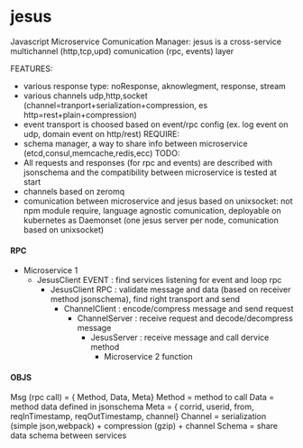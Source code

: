 # jesus
Javascript Microservice Comunication Manager:
jesus is a cross-service multichannel (http,tcp,upd) comunication (rpc, events) layer

FEATURES:
-  various response type: noResponse, aknowlegment, response, stream
-  various channels udp,http,socket (channel=tranport+serialization+compression, es http=rest+plain+compression)
-  event transport is choosed based on event/rpc config (ex. log event on udp, domain event on http/rest)
REQUIRE:
-  schema manager, a way to share info between microservice (etcd,consul,memcache,redis,ecc)
TODO:
-  All requests and responses (for rpc and events) are described with jsonschema and the compatibility between microservice is tested at start
-  channels based on zeromq
-  comunication between microservice and jesus based on unixsocket: not npm module require, language agnostic comunication, deployable on kubernetes as Daemonset (one jesus server per node, comunication based on unixsocket)

#### RPC
- Microservice 1
  - JesusClient EVENT : find services listening for event and loop rpc
    - JesusClient RPC : validate message and data (based on receiver method jsonschema), find right transport and send
      - ChannelClient : encode/compress message and send request
        - ChannelServer : receive request and decode/decompress message
          - JesusServer : receive message and call dervice method
            - Microservice 2 function


#### OBJS
Msg (rpc call) = { Method, Data, Meta}
Method = method to call
Data = method data defined in jsonschema
Meta = { corrid, userid, from, reqInTimestamp, reqOutTimestamp, channel}
Channel = serialization (simple json,webpack) + compression (gzip)  + channel
Schema = share data schema between services

<!--<img src="https://cdn.rawgit.com/giorgio-casciaro/jesus/master/svg/test.svg"> -->
